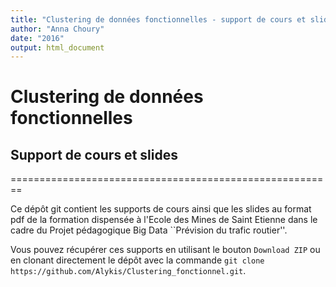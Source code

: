 ```yaml
---
title: "Clustering de données fonctionnelles - support de cours et slides"
author: "Anna Choury"
date: "2016"
output: html_document
---
```

# Clustering de données fonctionnelles 
## Support de cours et slides
========================================================

Ce dépôt git contient les supports de cours ainsi que les slides au format pdf de la formation dispensée à l'Ecole des Mines de Saint Etienne dans le cadre du Projet pédagogique Big Data ``Prévision du trafic routier''.

Vous pouvez récupérer ces supports en utilisant le bouton `Download ZIP` ou en clonant directement le dépôt avec la commande `git clone https://github.com/Alykis/Clustering_fonctionnel.git`.

